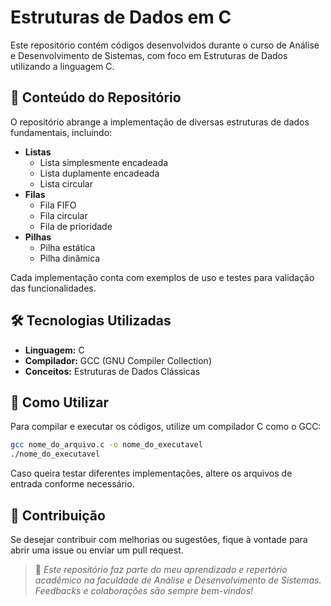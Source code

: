 # Estruturas de Dados em C

Este repositório contém códigos desenvolvidos durante o curso de Análise e Desenvolvimento de Sistemas, com foco em Estruturas de Dados utilizando a linguagem C.

## 📌 Conteúdo do Repositório

O repositório abrange a implementação de diversas estruturas de dados fundamentais, incluindo:

- **Listas**
  - Lista simplesmente encadeada
  - Lista duplamente encadeada
  - Lista circular
- **Filas**
  - Fila FIFO
  - Fila circular
  - Fila de prioridade
- **Pilhas**
  - Pilha estática
  - Pilha dinâmica

Cada implementação conta com exemplos de uso e testes para validação das funcionalidades.

## 🛠 Tecnologias Utilizadas

- **Linguagem:** C
- **Compilador:** GCC (GNU Compiler Collection)
- **Conceitos:** Estruturas de Dados Clássicas

## 🚀 Como Utilizar

Para compilar e executar os códigos, utilize um compilador C como o GCC:

```sh
gcc nome_do_arquivo.c -o nome_do_executavel
./nome_do_executavel
```

Caso queira testar diferentes implementações, altere os arquivos de entrada conforme necessário.

## 🤝 Contribuição

Se desejar contribuir com melhorias ou sugestões, fique à vontade para abrir uma issue ou enviar um pull request.

> 📌 *Este repositório faz parte do meu aprendizado e repertório acadêmico na faculdade de Análise e Desenvolvimento de Sistemas. Feedbacks e colaborações são sempre bem-vindos!*

